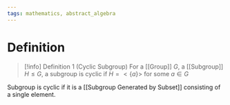 ```yaml
---
tags: mathematics, abstract_algebra
---
```


# Definition

> [!info] Definition 1 (Cyclic Subgroup)
> For a [[Group]] $G$, a [[Subgroup]] $H \leq G$, a subgroup is cyclic if $H = <\{a\}>$ for some $a \in G$

Subgroup is cyclic if it is a [[Subgroup Generated by Subset]] consisting of a single element.